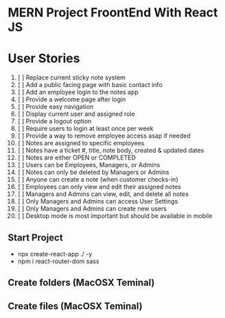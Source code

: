 # MERN Project FroontEnd With React JS

# User Stories

1.  [ ] Replace current sticky note system
2.  [ ] Add a public facing page with basic contact info 
3.  [ ] Add an employee login to the notes app 
4.  [ ] Provide a welcome page after login 
5.  [ ] Provide easy navigation
6.  [ ] Display current user and assigned role 
7.  [ ] Provide a logout option 
8.  [ ] Require users to login at least once per week
9.  [ ] Provide a way to remove employee access asap if needed 
10. [ ] Notes are assigned to specific employees 
11. [ ] Notes have a ticket #, title, note body, created & updated dates
12. [ ] Notes are either OPEN or COMPLETED 
13. [ ] Users can be Employees, Managers, or Admins 
14. [ ] Notes can only be deleted by Managers or Admins 
15. [ ] Anyone can create a note (when customer checks-in)
16. [ ] Employees can only view and edit their assigned notes  
17. [ ] Managers and Admins can view, edit, and delete all notes 
18. [ ] Only Managers and Admins can access User Settings 
19. [ ] Only Managers and Admins can create new users 
20. [ ] Desktop mode is most important but should be available in mobile 

## Start Project
- npx create-react-app ./  -y
- npm i react-router-dom sass

## Create folders (MacOSX Teminal)

## Create files (MacOSX Teminal)

